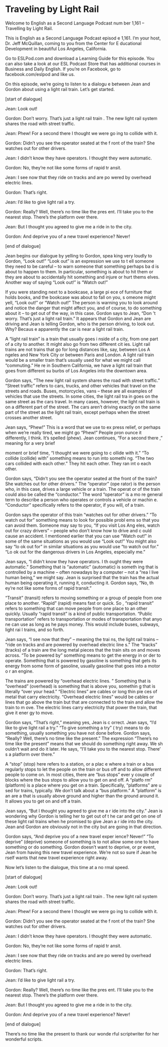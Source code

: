 # Traveling by Light Rail

Welcome to English as a Second Language Podcast num ber 1,161 – Travelling by Light Rail.

This is English as a Second Language Podcast episod e 1,161. I’m your host, Dr. Jeff McQuillan, coming to you from the Center for E ducational Development in beautiful Los Angeles, California.

Go to ESLPod.com and download a Learning Guide for this episode. You can also take a look at our ESL Podcast Store that has additional courses in Business and Daily English. If you’re on Facebook, go to facebook.com/eslpod and like us.

On this episode, we’re going to listen to a dialogu e between Jean and Gordon about using a light rail train. Let’s get started.

[start of dialogue]

Jean: Look out!

Gordon: Don’t worry. That’s just a light rail train . The new light rail system shares the road with street traffic.

Jean: Phew! For a second there I thought we were go ing to collide with it.

Gordon: Didn’t you see the operator seated at the f ront of the train? She watches out for other drivers.

Jean: I didn’t know they have operators. I thought they were automatic.

Gordon: No, they’re not like some forms of rapid tr ansit.

Jean: I see now that they ride on tracks and are po wered by overhead electric lines.

Gordon: That’s right.

Jean: I’d like to give light rail a try.

Gordon: Really? Well, there’s no time like the pres ent. I’ll take you to the nearest stop. There’s the platform over there.

 Jean: But I thought you agreed to give me a ride in to the city.

Gordon: And deprive you of a new travel experience?  Never!

[end of dialogue]

Jean begins our dialogue by yelling to Gordon, spea king very loudly to Gordon, “Look out!” “Look out” is an expression we use to t ell someone they need to be careful – to warn someone that something perhaps ba d is about to happen to them. In particular, something is about to hit them  or they are about to accidentally hit something and injure or hurt thems elves. Another way of saying “Look out!” is “Watch out!”

If you were standing next to a bookcase, a large pi ece of furniture that holds books, and the bookcase was about to fall on you, s omeone might yell, “Look out!” or “Watch out!” The person is warning you to look around and notice the danger that might affect you, and of course, to do something about it – to get out of the way, in this case. Gordon says to Jean, “Don ’t worry. That’s just a light rail train.” It appears that Gordon and Jean are driving  and Jean is telling Gordon, who is the person driving, to look out. Why? Becaus e apparently the car is near a light rail train.

A “light rail train” is a train that usually goes i nside of a city, from one part of a city to another. It might also go from two different cit ies. Light rail trains are not trains that go for long distances like, say, between Los A ngeles and New York City or between Paris and London. A light rail train  would  be a smaller train that’s usually used for what we might call “commuting.” He re in Southern California, we have a light rail train that goes from different su burbs of Los Angeles into the downtown area.

Gordon says, “The new light rail system shares the road with street traffic.” “Street traffic” refers to cars, trucks, and other vehicles that travel on the streets and roads. Buses, motorcycles, vans – these are all  examples of vehicles that use the streets. In some cities, the light rail tra in goes on the same street as the cars travel. In many cases, however, the light rail  train is on a different part of the street. The cars aren’t driving exactly on the same  part of the street as the light rail train, except perhaps when the street crosses another street.

Jean says, “Phew!” This is a word that we use to ex press relief, or perhaps when we’re really tired, we might go “Phew!” People pron ounce it differently, I think. It’s spelled (phew). Jean continues, “For a second there ,” meaning for a very brief

moment or brief time, “I thought we were going to c ollide with it.” “To collide (collide) with” something means to run into somethi ng. “The two cars collided with each other.” They hit each other. They ran int o each other.

Gordon says, “Didn’t you see the operator seated at  the front of the train? She watches out for other drivers.” The “operator” (ope rator) is the person who, in this case, drives a large vehicle or a train. The operat or of the train could also be called the “conductor.” The word “operator” is a mo re general term to describe a person who operates or controls a vehicle or machin e. “Conductor” specifically refers to the operator, if you will, of a train.

Gordon says the operator of this train “watches out  for other drivers.” “To watch out for” something means to look for possible probl ems so that you can avoid them. Someone may say to you, “If you visit Los Ang eles, watch out for crazy drivers” – people who don’t know how to drive and c ould cause an accident. I mentioned earlier that you can use “Watch out!” in some of the same situations as you would use “Look out!” You might also say “lo ok out for” in similar situations as you would use “to watch out for.” “Lo ok out for the dangerous drivers in Los Angeles, especially me.”

Jean says, “I didn’t know they have operators. I th ought they were automatic.” Something that is “automatic” (automatic) is someth ing that is controlled by a machine – often nowadays by a computer – not a “rea l live human being,” we might say. Jean is surprised that the train has the  actual human being operating it, running it, conducting it. Gordon says, “No, th ey’re not like some forms of rapid transit.”

“Transit” (transit) refers to moving something or a  group of people from one place to another. “Rapid” (rapid) means fast or quick. So , “rapid transit” refers to something that can move people from one place to an other quickly. Usually “rapid transit” is a kind of public transportation.  “Public transportation” refers to transportation or modes of transportation that anyo ne can use as long as he pays money. This would include buses, subways, light rai l trains, and so forth.

Jean says, “I see now that they” – meaning the trai ns, the light rail trains – “ride on tracks and are powered by overhead electric line s.” The “tracks” (tracks) of a train are the long metal pieces that the train sits  on and moves across. “To be powered by” something means to get the energy in or der to operate. Something that is powered by gasoline is something that gets its energy from some form of gasoline, usually gasoline that goes into a motor o r an engine.

The trains are powered by “overhead electric lines. ” Something that is “overhead” (overhead) is something that is above you, somethin g that is literally “over your head.” “Electric lines” are cables or long thin pie ces of metal that carry electricity. “Overhead electric lines” would be cables or lines that go above the train but that are connected to the train and allow the train to m ove. The electric lines carry electricity that power the train, that give it ener gy to move.

Gordon says, “That’s right,” meaning yes, Jean is c orrect. Jean says, “I’d like to give light rail a try.” “To give something a try” ( try) means to do something, usually something you have not done before. Gordon says, “Really? Well, there’s no time like the present.” The expression “There’s no time like the present” means that we should do something right away. We sh ouldn’t wait and do it later. He says, “I’ll take you to the nearest stop. There’ s a platform over there.”

A “stop” (stop) here refers to a station, or a plac e where a train or a bus regularly stops to let the people on the train or bus off and  to allow different people to come on. In most cities, there are “bus stops” ever y couple of blocks where the bus stops to allow you to get on and off. A “platfo rm” (platform) is a place where you get on a train. Specifically, “platforms” are u sed for trains, typically. We don’t talk about a “bus platform.” A “platform” is an are a that is usually above ground and higher than the ground around it. It allows you  to get on and off a train.

Jean says, “But I thought you agreed to give me a r ide into the city.” Jean is wondering why Gordon is telling her to get out of t he car and get on one of these light rail trains when he promised to give Jean a r ide into the city. Jean and Gordon are obviously not in the city but are going in that direction.

Gordon says, “And deprive you of a new travel exper ience? Never!” “To deprive” (deprive) someone of something is to not allow some one to have something or do something. Gordon doesn’t want to deprive, or pr event, Jean from having this new travel experience. We’re not so sure if Jean he rself wants that new travel experience right away.

Now let’s listen to the dialogue, this time at a no rmal speed.

[start of dialogue]

Jean: Look out!

Gordon: Don’t worry. That’s just a light rail train . The new light rail system shares the road with street traffic.

Jean: Phew! For a second there I thought we were go ing to collide with it.

Gordon: Didn’t you see the operator seated at the f ront of the train? She watches out for other drivers.

Jean: I didn’t know they have operators. I thought they were automatic.

Gordon: No, they’re not like some forms of rapid tr ansit.

Jean: I see now that they ride on tracks and are po wered by overhead electric lines.

Gordon: That’s right.

Jean: I’d like to give light rail a try.

Gordon: Really? Well, there’s no time like the pres ent. I’ll take you to the nearest stop. There’s the platform over there.

Jean: But I thought you agreed to give me a ride in to the city.

Gordon: And deprive you of a new travel experience?  Never!

[end of dialogue]

There’s no time like the present to thank our wonde rful scriptwriter for her wonderful scripts.



